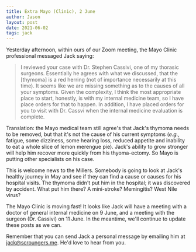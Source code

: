 ```yaml
---
title: Extra Mayo (Clinic), 2 June
author: Jason
layout: post
date: 2021-06-02
tags: jack
---
```


Yesterday afternoon, within ours of our Zoom meeting, the Mayo Clinic professional messaged Jack saying:

> I reviewed your case with Dr. Stephen Cassivi, one of my thorasic surgeons.  Essentially he agrees with what we discussed, that the [thymoma] is a red herring (not of importance necessarily at this time).  It seems like we are missing something as to the causes of all your symptoms.  Given the complexity, I think the most appropriate place to start, honestly, is with my internal medicine team, so I have place orders for that to happen.  In addition, I have placed orders for you to visit with Dr. Cassvi when the internal medicine evaluation is complete.

Translation:  the Mayo medical team still agree's that Jack's thymoma needs to be removed, but that it's not the cause of his current symptoms (_e.g._, fatigue, some dizziness, some hearing loss, reduced appetite and inability to eat a whole slice of lemon merengue pie).  Jack's ability to grow stronger will help him recover more quickly from his thyoma-ectomy.  So Mayo is putting other specialists on his case.

This is welcome news to the Millers.  Somebody is going to look at Jack's healthy journey in May and see if they can find a cause or causes for his hospital visits.  The thymoma didn't put him in the hospital; it was discovered by accident.  What put him there?  A mini-stroke?  Memingitis?  West Nile virus?  

The Mayo Clinic is moving fast!  It looks like Jack will have a meeting with a doctor of general internal medicine on 9 June, and a meeting with the surgeon (Dr. Cassivi) on 11 June.  In the meantime, we'll continue to update these posts as we can.  

Remember that you can send Jack a personal message by emailing him at [jack@scroungers.me](mailto:jack@scroungers.me).  He'd love to hear from you.